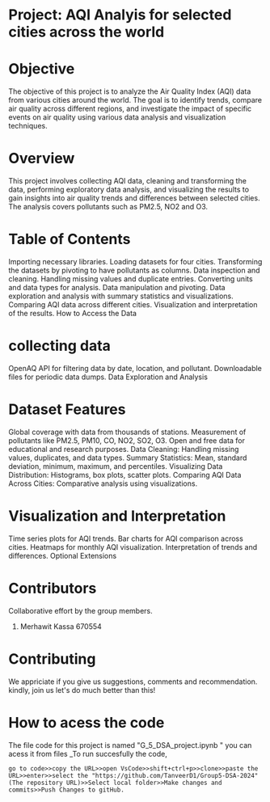 # Project: AQI Analyis for selected cities across the world
# Objective
The objective of this project is to analyze the Air Quality Index (AQI) data from various cities around the world. The goal is to identify trends, compare air quality across different regions, and investigate the impact of specific events on air quality using various data analysis and visualization techniques.
# Overview
This project involves collecting AQI data, cleaning and transforming the data, performing exploratory data analysis, and visualizing the results to gain insights into air quality trends and differences between selected cities. The analysis covers pollutants such as PM2.5, NO2 and O3.
# Table of Contents
Importing necessary libraries.
Loading datasets for four cities.
Transforming the datasets by pivoting to have pollutants as columns.
Data inspection and cleaning.
Handling missing values and duplicate entries.
Converting units and data types for analysis.
Data manipulation and pivoting.
Data exploration and analysis with summary statistics and visualizations.
Comparing AQI data across different cities.
Visualization and interpretation of the results.
How to Access the Data

# collecting data
OpenAQ API for filtering data by date, location, and pollutant.
Downloadable files for periodic data dumps.
Data Exploration and Analysis

# Dataset Features

Global coverage with data from thousands of stations.
Measurement of pollutants like PM2.5, PM10, CO, NO2, SO2, O3.
Open and free data for educational and research purposes.
Data Cleaning: Handling missing values, duplicates, and data types.
Summary Statistics: Mean, standard deviation, minimum, maximum, and percentiles.
Visualizing Data Distribution: Histograms, box plots, scatter plots.
Comparing AQI Data Across Cities: Comparative analysis using visualizations.

# Visualization and Interpretation

Time series plots for AQI trends.
Bar charts for AQI comparison across cities.
Heatmaps for monthly AQI visualization.
Interpretation of trends and differences.
Optional Extensions

# Contributors
Collaborative effort by the group members.
1. Merhawit Kassa 670554

# Contributing
We appriciate if you give us suggestions, comments and recommendation. kindly, join us let's do much better than this!
# How to acess the code
The file code for this project is named "G_5_DSA_project.ipynb " you can acess it from files _To run succesfully the code,

    go to code>>copy the URL>>open VsCode>>shift+ctrl+p>>clone>>paste the URL>>enter>>select the "https://github.com/TanveerD1/Group5-DSA-2024" (The repository URL)>>Select local folder>>Make changes and commits>>Push Changes to gitHub.
